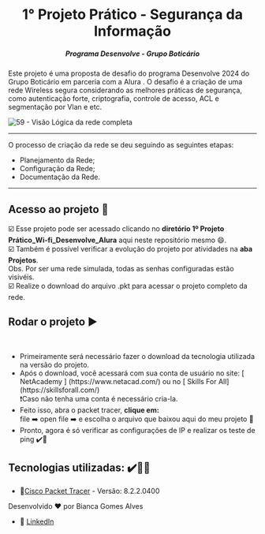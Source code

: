 <h1 align="center">1° Projeto Prático - Segurança da Informação</h1>
<h5 align="center">Programa Desenvolve - Grupo Boticário</h5>

<p>
Este projeto é uma proposta de desafio do programa Desenvolve 2024 do Grupo Boticário em parceria com a Alura . 
O desafio é a criação de uma rede Wireless segura considerando as melhores práticas de segurança, como autenticação forte, criptografia, controle de acesso, ACL e segmentação por Vlan e etc.</br>
</p>


![59 - Visão Lógica da rede completa](https://github.com/biancagomesalves/projeto_rede_wireless_segura/assets/81443381/d3535a76-a7cf-4c4e-9c89-ed871dc2455d) 

---
<span>O processo de criação da rede se deu seguindo as seguintes etapas: </span>
<ul>
 <li> Planejamento da Rede;</li>
 <li> Configuração da Rede;</li>
 <li> Documentação da Rede.</li>
</ul>

---
## Acesso ao projeto 📂
<p>
 ☑️ Esse projeto pode ser acessado clicando no <b>diretório 1º Projeto Prático_Wi-fi_Desenvolve_Alura</b> aqui neste repositório mesmo 😄.</br>
 ☑️ Também é possível verificar a evolução do projeto por atividades na <b>aba Projetos</b>. </br>
 Obs. Por ser uma rede simulada, todas as senhas configuradas estão visivéis.  </br>
 ☑️ Realize o download do arquivo .pkt para acessar o projeto completo da rede</b>. </br>
 
</p> 

## Rodar o projeto ▶️
</br>
<ul>
  <li> Primeiramente será necessário fazer o download da tecnologia utilizada na versão do projeto. </li>
  <li> Após o download, você acessará com sua conta de usuário no site: [ NetAcademy ] (https://www.netacad.com/) ou no [ Skills For All] (https://skillsforall.com/) </li>❗Caso não tenha uma conta é necessário cria-la. 
  <li> Feito isso, abra o packet tracer, <b>clique em:</br>
  </b> file ➡️ open file ➡️ e escolha o arquivo que baixou aqui do meu projeto</b> 🙂 </li>
  <li> Pronto, agora é só verificar as configurações de IP e realizar os teste de ping ✔️💯</li>
</ul>

## Tecnologias utilizadas:  ✔️👨‍💻

- 🔗[Cisco Packet Tracer](https://www.netacad.com/courses/packet-tracer) - Versão: 8.2.2.0400


Desenvolvido ❤️ por Bianca Gomes Alves 
- 🔗 [LinkedIn](https://www.linkedin.com/in/bianca-gomes-alves)
